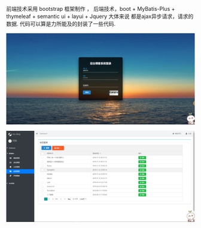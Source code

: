 前端技术采用 bootstrap 框架制作 ， 后端技术，boot + MyBatis-Plus + thymeleaf + semantic ui + layui + Jquery  大体来说 都是ajax异步请求，请求的数据. 代码可以算是力所能及的封装了一些代码.

![image](https://github.com/HeRui299/my_blog_forteacher/blob/master/1.png)

![image](https://github.com/HeRui299/my_blog_forteacher/blob/master/2.png)
